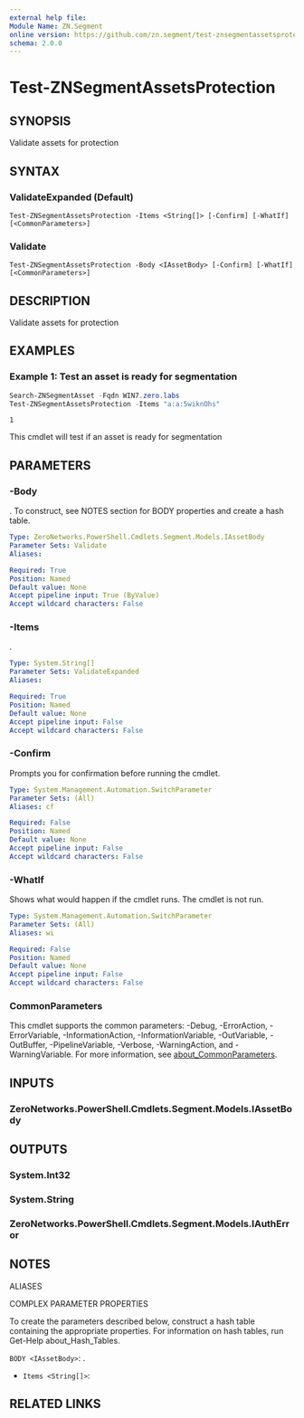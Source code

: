 ```yaml
---
external help file:
Module Name: ZN.Segment
online version: https://github.com/zn.segment/test-znsegmentassetsprotection
schema: 2.0.0
---
```


# Test-ZNSegmentAssetsProtection

## SYNOPSIS
Validate assets for protection

## SYNTAX

### ValidateExpanded (Default)
```
Test-ZNSegmentAssetsProtection -Items <String[]> [-Confirm] [-WhatIf] [<CommonParameters>]
```

### Validate
```
Test-ZNSegmentAssetsProtection -Body <IAssetBody> [-Confirm] [-WhatIf] [<CommonParameters>]
```

## DESCRIPTION
Validate assets for protection

## EXAMPLES

### Example 1: Test an asset is ready for segmentation
```powershell
Search-ZNSegmentAsset -Fqdn WIN7.zero.labs
Test-ZNSegmentAssetsProtection -Items "a:a:5wiknOhs"
```

```output
1
```

This cmdlet will test if an asset is ready for segmentation

## PARAMETERS

### -Body
.
To construct, see NOTES section for BODY properties and create a hash table.

```yaml
Type: ZeroNetworks.PowerShell.Cmdlets.Segment.Models.IAssetBody
Parameter Sets: Validate
Aliases:

Required: True
Position: Named
Default value: None
Accept pipeline input: True (ByValue)
Accept wildcard characters: False
```

### -Items
.

```yaml
Type: System.String[]
Parameter Sets: ValidateExpanded
Aliases:

Required: True
Position: Named
Default value: None
Accept pipeline input: False
Accept wildcard characters: False
```

### -Confirm
Prompts you for confirmation before running the cmdlet.

```yaml
Type: System.Management.Automation.SwitchParameter
Parameter Sets: (All)
Aliases: cf

Required: False
Position: Named
Default value: None
Accept pipeline input: False
Accept wildcard characters: False
```

### -WhatIf
Shows what would happen if the cmdlet runs.
The cmdlet is not run.

```yaml
Type: System.Management.Automation.SwitchParameter
Parameter Sets: (All)
Aliases: wi

Required: False
Position: Named
Default value: None
Accept pipeline input: False
Accept wildcard characters: False
```

### CommonParameters
This cmdlet supports the common parameters: -Debug, -ErrorAction, -ErrorVariable, -InformationAction, -InformationVariable, -OutVariable, -OutBuffer, -PipelineVariable, -Verbose, -WarningAction, and -WarningVariable. For more information, see [about_CommonParameters](http://go.microsoft.com/fwlink/?LinkID=113216).

## INPUTS

### ZeroNetworks.PowerShell.Cmdlets.Segment.Models.IAssetBody

## OUTPUTS

### System.Int32

### System.String

### ZeroNetworks.PowerShell.Cmdlets.Segment.Models.IAuthError

## NOTES

ALIASES

COMPLEX PARAMETER PROPERTIES

To create the parameters described below, construct a hash table containing the appropriate properties. For information on hash tables, run Get-Help about_Hash_Tables.


`BODY <IAssetBody>`: .
  - `Items <String[]>`: 

## RELATED LINKS

